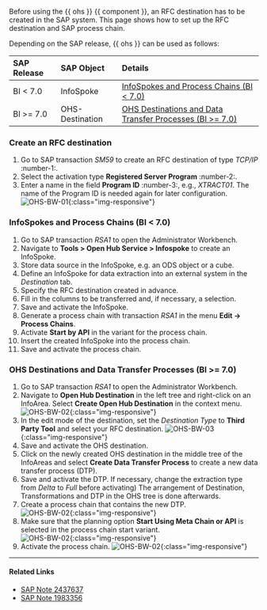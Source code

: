 
Before using the {{ ohs }} {{ component }}, an RFC destination has to be created in the SAP system. 
This page shows how to set up the RFC destination and SAP process chain.

Depending on the SAP release, {{ ohs }} can be used as follows:

|SAP Release| SAP Object | Details |
|:----|:----|:----|
| BI < 7.0 | InfoSpoke | [InfoSpokes and Process Chains (BI < 7.0)](#infospokes-and-process-chains-bi-70) |
| BI >= 7.0 | OHS-Destination | [OHS Destinations and Data Transfer Processes (BI >= 7.0)](#ohs-destinations-and-data-transfer-processes-bi-70) |

### Create an RFC destination

1. Go to SAP transaction *SM59* to create an RFC destination of type *TCP/IP* :number-1:.
2. Select the activation type **Registered Server Program** :number-2:.
3. Enter a name in the field **Program ID** :number-3:, e.g., *XTRACT01*.
The name of the Program ID is needed again for later configuration.<br>
![OHS-BW-01](../../assets/images/general/sap-customization/ohs_destination.png){:class="img-responsive"}

### InfoSpokes and Process Chains (BI < 7.0)

1. Go to SAP transaction *RSA1* to open the Administrator Workbench. 
2. Navigate to **Tools > Open Hub Service > Infospoke** to create an InfoSpoke. 
3. Store data source in the InfoSpoke, e.g. an ODS object or a cube. 
4. Define an InfoSpoke for data extraction into an external system in the *Destination* tab. 
5. Specify the RFC destination created in advance. 
6. Fill in the columns to be transferred and, if necessary, a selection. 
7. Save and activate the InfoSpoke. 
8. Generate a process chain with transaction *RSA1* in the menu **Edit -> Process Chains**. 
9. Activate **Start by API** in the variant for the process chain. 
10. Insert the created InfoSpoke into the process chain. 
11. Save and activate the process chain.

### OHS Destinations and Data Transfer Processes (BI >= 7.0)

1. Go to SAP transaction *RSA1* to open the Administrator Workbench.
2. Navigate to **Open Hub Destination** in the left tree and right-click on an InfoArea. Select **Create Open Hub Destination** in the context menu. <br>
![OHS-BW-02](../../assets/images/general/sap-customization/ohs_1.png){:class="img-responsive"}
3. In the edit mode of the destination, set the *Destination Type* to **Third Party Tool** and select your RFC destination.
![OHS-BW-03](../../assets/images/general/sap-customization/ohs_2.png){:class="img-responsive"}
4. Save and activate the OHS destination. 
5. Click on the newly created OHS destination in the middle tree of the InfoAreas and select **Create Data Transfer Process** to create a new data transfer process (DTP). 
6. Save and activate the DTP. If necessary, change the extraction type from *Delta* to *Full* before activating) 
The arrangement of Destination, Transformations and DTP in the OHS tree is done afterwards.
7. Create a process chain that contains the new DTP.<br>
![OHS-BW-02](../../assets/images/general/sap-customization/ohs_4.png){:class="img-responsive"}
8. Make sure that the planning option **Start Using Meta Chain or API** is selected in the process chain start variant. <br>
![OHS-BW-02](../../assets/images/general/sap-customization//ohs_5.png){:class="img-responsive"}
9. Activate the process chain.
![OHS-BW-02](../../assets/images/general/sap-customization/ohs_7.png){:class="img-responsive"}


****
#### Related Links
- [SAP Note 2437637](https://launchpad.support.sap.com/#/notes/2437637)
- [SAP Note 1983356](https://launchpad.support.sap.com/#/notes/1983356)


